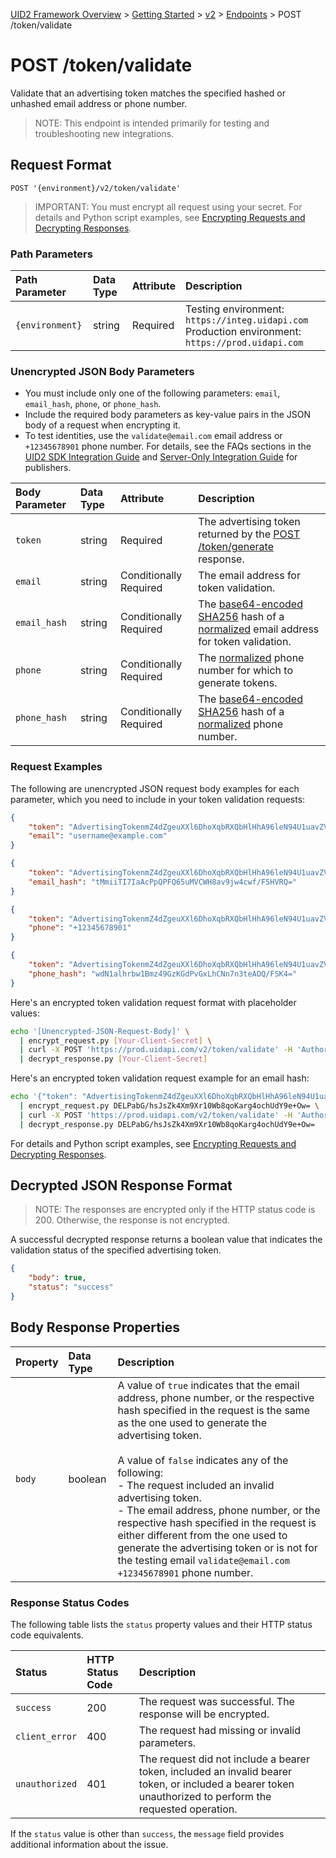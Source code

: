 [UID2 Framework Overview](../../../README.md) > [Getting Started](../../README.md) > [v2](../README.md) > [Endpoints](./README.md) > POST /token/validate

# POST /token/validate
Validate that an advertising token matches the specified hashed or unhashed email address or phone number. 

>NOTE: This endpoint is intended primarily for testing and troubleshooting new integrations.

## Request Format 

```POST '{environment}/v2/token/validate'```

>IMPORTANT: You must encrypt all request using your secret. For details and Python script examples, see [Encrypting Requests and Decrypting Responses](../encryption-decryption.md).


### Path Parameters

| Path Parameter | Data Type | Attribute | Description |
| :--- | :--- | :--- | :--- |
| `{environment}` | string | Required | Testing environment: `https://integ.uidapi.com`<br/>Production environment: `https://prod.uidapi.com` |


###  Unencrypted JSON Body Parameters

- You must include only one of the following parameters: `email`, `email_hash`, `phone`, or `phone_hash`. 
- Include the required body parameters as key-value pairs in the JSON body of a request when encrypting it.
- To test identities, use the `validate@email.com` email address or `+12345678901` phone number. For details, see the FAQs sections in the [UID2 SDK Integration Guide](../guides/publisher-client-side.md) and [Server-Only Integration Guide](../guides/custom-publisher-integration.md) for publishers.

| Body Parameter | Data Type | Attribute | Description |
| :--- | :--- | :--- | :--- |
| `token` | string | Required | The advertising token returned by the [POST /token/generate](./post-token-generate.md) response. |
| `email` | string | Conditionally Required |  The email address for token validation. |
| `email_hash` | string | Conditionally Required | The [base64-encoded SHA256](../../README.md#email-address-hash-encoding) hash of a [normalized](../../README.md#email-address-normalization) email address for token validation. |
| `phone` | string | Conditionally Required | The [normalized](../../README.md#phone-number-normalization) phone number for which to generate tokens. |
| `phone_hash` | string | Conditionally Required | The [base64-encoded SHA256](../../README.md#email-address-hash-encoding) hash of a [normalized](../../README.md#phone-number-normalization) phone number. |


### Request Examples

The following are unencrypted JSON request body examples for each parameter, which you need  to include in your token validation requests:
```json
{
    "token": "AdvertisingTokenmZ4dZgeuXXl6DhoXqbRXQbHlHhA96leN94U1uavZVspwKXlfWETZ3b%2FbesPFFvJxNLLySg4QEYHUAiyUrNncgnm7ppu0mi6wU2CW6hssiuEkKfstbo9XWgRUbWNTM%2BewMzXXM8G9j8Q%3D",
    "email": "username@example.com"
}
```
```json
{
    "token": "AdvertisingTokenmZ4dZgeuXXl6DhoXqbRXQbHlHhA96leN94U1uavZVspwKXlfWETZ3b%2FbesPFFvJxNLLySg4QEYHUAiyUrNncgnm7ppu0mi6wU2CW6hssiuEkKfstbo9XWgRUbWNTM%2BewMzXXM8G9j8Q%3D",
    "email_hash": "tMmiiTI7IaAcPpQPFQ65uMVCWH8av9jw4cwf/F5HVRQ="
}
```
```json
{
    "token": "AdvertisingTokenmZ4dZgeuXXl6DhoXqbRXQbHlHhA96leN94U1uavZVspwKXlfWETZ3b%2FbesPFFvJxNLLySg4QEYHUAiyUrNncgnm7ppu0mi6wU2CW6hssiuEkKfstbo9XWgRUbWNTM%2BewMzXXM8G9j8Q%3D",
    "phone": "+12345678901"
}
```
```json
{
    "token": "AdvertisingTokenmZ4dZgeuXXl6DhoXqbRXQbHlHhA96leN94U1uavZVspwKXlfWETZ3b%2FbesPFFvJxNLLySg4QEYHUAiyUrNncgnm7ppu0mi6wU2CW6hssiuEkKfstbo9XWgRUbWNTM%2BewMzXXM8G9j8Q%3D",
    "phone_hash": "wdN1alhrbw1Bmz49GzKGdPvGxLhCNn7n3teAOQ/FSK4="
}
```

Here's an encrypted token validation request format with placeholder values:

```sh
echo '[Unencrypted-JSON-Request-Body]' \
  | encrypt_request.py [Your-Client-Secret] \
  | curl -X POST 'https://prod.uidapi.com/v2/token/validate' -H 'Authorization: Bearer [Your-Client-API-Key]' -d @- \
  | decrypt_response.py [Your-Client-Secret]
```

Here's an encrypted token validation request example for an email hash:

```sh
echo '{"token": "AdvertisingTokenmZ4dZgeuXXl6DhoXqbRXQbHlHhA96leN94U1uavZVspwKXlfWETZ3b%2FbesPFFvJxNLLySg4QEYHUAiyUrNncgnm7ppu0mi6wU2CW6hssiuEkKfstbo9XWgRUbWNTM%2BewMzXXM8G9j8Q%3D", "email_hash": "tMmiiTI7IaAcPpQPFQ65uMVCWH8av9jw4cwf/F5HVRQ="}' \
  | encrypt_request.py DELPabG/hsJsZk4Xm9Xr10Wb8qoKarg4ochUdY9e+Ow= \
  | curl -X POST 'https://prod.uidapi.com/v2/token/validate' -H 'Authorization: Bearer YourTokenBV3tua4BXNw+HVUFpxLlGy8nWN6mtgMlIk=' -d @- \
  | decrypt_response.py DELPabG/hsJsZk4Xm9Xr10Wb8qoKarg4ochUdY9e+Ow= 
```

For details and Python script examples, see [Encrypting Requests and Decrypting Responses](../encryption-decryption.md).

## Decrypted JSON Response Format

>NOTE: The responses are encrypted only if the HTTP status code is 200. Otherwise, the response is not encrypted.

A successful decrypted response returns a boolean value that indicates the validation status of the specified advertising token. 


```json
{
    "body": true,
    "status": "success"
}
```

## Body Response Properties

| Property | Data Type | Description |
| :--- | :--- | :--- |
| `body` | boolean | A value of `true` indicates that the email address, phone number, or the respective hash specified in the request is the same as the one used to generate the advertising token.<br/><br/>A value of `false` indicates any of the following:<br/>- The request included an invalid advertising token.<br/>-  The email address, phone number, or the respective hash specified in the request is either different from the one used to generate the advertising token or is not for the testing email `validate@email.com` `+12345678901` phone number. |

### Response Status Codes

The following table lists the `status` property values and their HTTP status code equivalents.

| Status | HTTP Status Code | Description |
| :--- | :--- | :--- |
| `success` | 200 | The request was successful. The response will be encrypted. |
| `client_error` | 400 | The request had missing or invalid parameters.|
| `unauthorized` | 401 | The request did not include a bearer token, included an invalid bearer token, or included a bearer token unauthorized to perform the requested operation. |

If the `status` value is other than `success`, the `message` field provides additional information about the issue.
